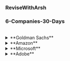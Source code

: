 ### ReviseWithArsh
### 6-Companies-30-Days
<br>

<details>
<summary>**Goldman Sachs**</summary>
1. [Print Anagrams Together](https://practice.geeksforgeeks.org/problems/print-anagrams-together/1)
2. [Overlapping Rectangles](https://practice.geeksforgeeks.org/problems/overlapping-rectangles1924/1)
3. [Count the subarrays having product less than K](https://practice.geeksforgeeks.org/problems/count-the-subarrays-having-product-less-than-k1708/1)
4. [Run Length Encoding](https://practice.geeksforgeeks.org/problems/run-length-encoding/1/)
5. [Ugly Numbers](https://practice.geeksforgeeks.org/problems/ugly-numbers2254/1/)
6. [Greatest Common Divisor of Strings](https://leetcode.com/problems/greatest-common-divisor-of-strings/)
7. [Find the position of M-th item](https://practice.geeksforgeeks.org/problems/find-the-position-of-m-th-item1723/1/)
8. [Total Decoding Messages](https://practice.geeksforgeeks.org/problems/total-decoding-messages1235/1/)
9. [Number following a pattern](https://practice.geeksforgeeks.org/problems/number-following-a-pattern3126/1)
10. [Find max 10 numbers in a list having 10M entries](https://practice.geeksforgeeks.org/problems/k-largest-elements3736/1)
11. [Find Missing and Repeating](https://practice.geeksforgeeks.org/problems/find-missing-and-repeating2512/1/)
12. [Squares in N*N Chessboard](https://practice.geeksforgeeks.org/problems/squares-in-nn-chessboard1801/1)
13. [Decode the String](https://practice.geeksforgeeks.org/problems/decode-the-string2444/1)
14. [Minimum Size Subarray Sum](https://leetcode.com/problems/minimum-size-subarray-sum/)
15. [Array Pair Sum Divisibility Problem](https://practice.geeksforgeeks.org/problems/array-pair-sum-divisibility-problem3257/1)
</details>

<details>
<summary>**Amazon**</summary>
1. [Maximum Profit](https://practice.geeksforgeeks.org/problems/maximum-profit4657/1)
2. [Longest Mountain in Array](https://leetcode.com/problems/longest-mountain-in-array)
3. [IPL 2021 - Match Day 2](https://practice.geeksforgeeks.org/problems/deee0e8cf9910e7219f663c18d6d640ea0b87f87/1/)
4. [Brackets in Matrix Chain Multiplication](https://practice.geeksforgeeks.org/problems/brackets-in-matrix-chain-multiplication1024/1/)
5. [Phone Directory](https://practice.geeksforgeeks.org/problems/phone-directory4628/1/)
6. [Maximum of all Subarrays of size K](https://practice.geeksforgeeks.org/problems/maximum-of-all-subarrays-of-size-k3101/1)
7. [First non-repeating character in a stream](https://practice.geeksforgeeks.org/problems/first-non-repeating-character-in-a-stream1216/1)
8. [Count ways to N'th Stair](https://practice.geeksforgeeks.org/problems/count-ways-to-nth-stairorder-does-not-matter1322/1/)
9. [Valid Sudoku](https://practice.geeksforgeeks.org/problems/is-sudoku-valid4820/1/)
10. [Nuts and Bolts Problem](https://practice.geeksforgeeks.org/problems/nuts-and-bolts-problem0431/1)
11. [Tree Serialization and Deserialization](https://practice.geeksforgeeks.org/problems/serialize-and-deserialize-a-binary-tree/1)
12. [Column name from a given column number](https://practice.geeksforgeeks.org/problems/column-name-from-a-given-column-number4244/1/)
13. [Rotten Oranges](https://leetcode.com/problems/rotting-oranges/)
14. [Tree Burning](https://practice.geeksforgeeks.org/problems/burning-tree/1/)
15. [Delete N nodes after M nodes of a linked list](https://practice.geeksforgeeks.org/problems/delete-n-nodes-after-m-nodes-of-a-linked-list/1/)
</details>

<details>
<summary>**Microsoft**</summary>
1. [Minimum Sum Partition](https://practice.geeksforgeeks.org/problems/minimum-sum-partition3317/1/)
2. [Prerequisite Tasks](https://practice.geeksforgeeks.org/problems/prerequisite-tasks/1/)
3. [Rotate by 90 degree](https://practice.geeksforgeeks.org/problems/rotate-by-90-degree0356/1/)
4. [Traverse in Spiral Form](https://practice.geeksforgeeks.org/problems/spirally-traversing-a-matrix-1587115621/1/)
5. [Stock Span Problem](https://practice.geeksforgeeks.org/problems/stock-span-problem-1587115621/1)
6. [Possible Words from Phone Digits](https://practice.geeksforgeeks.org/problems/possible-words-from-phone-digits-1587115620/1/)
7. [Length of Largest Region of 1s](https://practice.geeksforgeeks.org/problems/length-of-largest-region-of-1s-1587115620/1/)
8. [Connect Nodes at Same Level](https://practice.geeksforgeeks.org/problems/connect-nodes-at-same-level/1/)
9. [Count Number of Subtress with given Sum](https://practice.geeksforgeeks.org/problems/count-number-of-subtrees-having-given-sum/1/)
10. [Stickler Theif](https://practice.geeksforgeeks.org/problems/stickler-theif-1587115621/1/)
11. [Generate Binary Numbers](https://practice.geeksforgeeks.org/problems/generate-binary-numbers-1587115620/1/)
12. [Find all Four Sum Numbers](https://practice.geeksforgeeks.org/problems/find-all-four-sum-numbers1732/1)
13. [Bridge edge in Graph](https://practice.geeksforgeeks.org/problems/bridge-edge-in-graph/1)
14. [Minmum Steps to reach given Number](https://practice.geeksforgeeks.org/problems/minimum-number-of-steps-to-reach-a-given-number5234/1/)
15. [Alien Dictionary](https://practice.geeksforgeeks.org/problems/alien-dictionary/1/)
</details>

<details>
<summary>**Adobe**</summary>
1. [Subarray with given sum](https://practice.geeksforgeeks.org/problems/subarray-with-given-sum-1587115621/1)
2. [Longest Arithmetic Progression](https://practice.geeksforgeeks.org/problems/longest-arithmetic-progression1019/1/)
3. [Number of distict Words with k maximum contiguous vowels](https://practice.geeksforgeeks.org/problems/7b9d245852bd8caf8a27d6d3961429f0a2b245f1/1/)
4. [Subset Sum](https://practice.geeksforgeeks.org/problems/subset-sum-problem2014/1)
5. [Express as sum of Power of Natural Numbers](https://practice.geeksforgeeks.org/problems/express-as-sum-of-power-of-natural-numbers5647/1)
6. [Generate all Possible Parentheses](https://practice.geeksforgeeks.org/problems/generate-all-possible-parentheses/1/)
7. [Pots of Gold Game](https://practice.geeksforgeeks.org/problems/pots-of-gold-game/1/)
8. [Implement ATOI](https://practice.geeksforgeeks.org/problems/implement-atoi/1/)
9. [Next Higher Palindromic Number](https://practice.geeksforgeeks.org/problems/next-higher-palindromic-number-using-the-same-set-of-digits5859/1/)
10. [Winner of an election](https://practice.geeksforgeeks.org/problems/winner-of-an-election-where-votes-are-represented-as-candidate-names-1587115621/1/)
11. [Amend the Sentence](https://practice.geeksforgeeks.org/problems/amend-the-sentence3235/1)
12. [Leaders in an Array](https://practice.geeksforgeeks.org/problems/leaders-in-an-array-1587115620/1/)
13. [Minimun Inertions Required](https://practice.geeksforgeeks.org/problems/minimum-insertions-to-make-two-arrays-equal/1/)
14. [Smallest range in K lists](https://practice.geeksforgeeks.org/problems/find-smallest-range-containing-elements-from-k-lists/1/)
15. [Find which version is Recent]()
</details>

<!-- <details>
<summary></summary>

</details>

<details>
<summary></summary>

</details> -->

<!-- ---
### Avinaba Mazumdar
CodeChef - 
CodeForces - 
LeetCode - 
GeeksForGeeks - 
Coding Ninjas - 
Interviewbit - 
--- -->